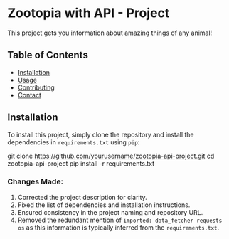 # Zootopia with API - Project

This project gets you information about amazing things of any animal!

## Table of Contents

- [Installation](#installation)
- [Usage](#usage)
- [Contributing](#contributing)
- [Contact](#contact)

## Installation

To install this project, simply clone the repository and install the dependencies in `requirements.txt` using `pip`:


git clone https://github.com/yourusername/zootopia-api-project.git
cd zootopia-api-project
pip install -r requirements.txt


### Changes Made:
1. Corrected the project description for clarity.
2. Fixed the list of dependencies and installation instructions.
3. Ensured consistency in the project naming and repository URL.
4. Removed the redundant mention of `imported: data_fetcher requests os` as this information is typically inferred from the `requirements.txt`.

